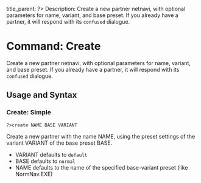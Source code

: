 title_parent: ?>
Description: Create a new partner netnavi, with optional parameters for name, variant, and base preset.  If you already have a partner, it will respond with its `confused` dialogue.

# Command: Create

Create a new partner netnavi, with optional parameters for name, variant, and base preset.  If you already have a partner, it will respond with its `confused` dialogue.

## Usage and Syntax

### Create: Simple
`?>create NAME BASE VARIANT`

Create a new partner with the name NAME, using the preset settings of the variant VARIANT of the base preset BASE.

* VARIANT defaults to `default`
* BASE defaults to `normal`
* NAME defaults to the name of the specified base-variant preset (like NormNav.EXE)